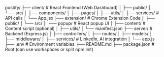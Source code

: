postify/
├── client/                  # React Frontend (Web Dashboard)
│   ├── public/
│   └── src/
│       ├── components/
│       ├── pages/
│       ├── utils/
│       ├── services/        # API calls
│       └── App.jsx
├── extension/               # Chrome Extension Code
│   ├── public/
│   └── src/
│       ├── popup/           # React popup UI
│       ├── content/         # Content script (optional)
│       ├── utils/
│       └── manifest.json
├── server/                  # Backend (Express.js)
│   ├── controllers/
│   ├── routes/
│   ├── models/
│   ├── middleware/
│   ├── services/            # LinkedIn, AI integration
│   └── app.js
├── .env                     # Environment variables
├── README.md
├── package.json             # Root (can use workspaces or split npm init)
